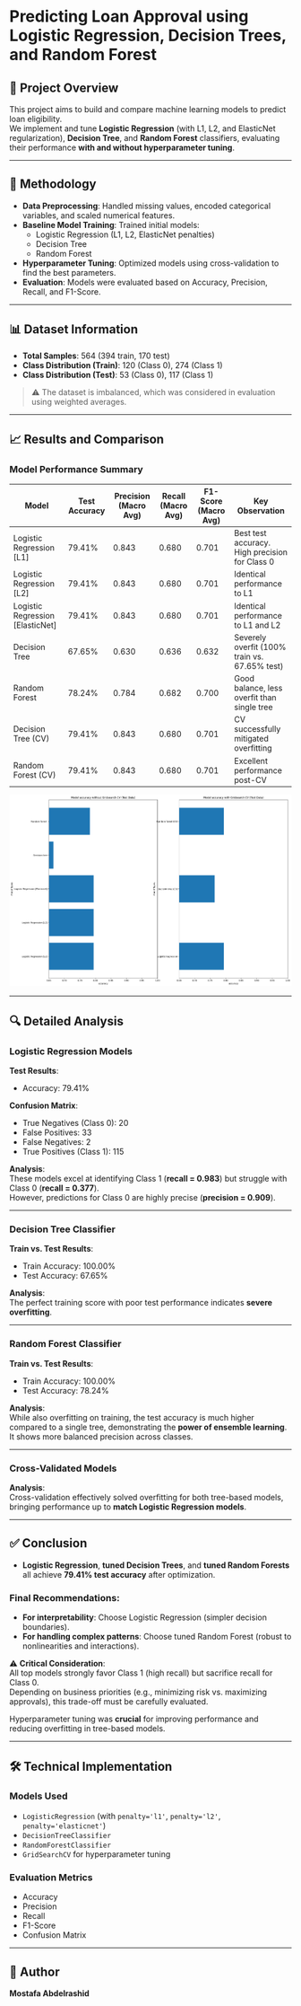 # Predicting Loan Approval using Logistic Regression, Decision Trees, and Random Forest

## 📖 Project Overview
This project aims to build and compare machine learning models to predict loan eligibility.  
We implement and tune **Logistic Regression** (with L1, L2, and ElasticNet regularization), **Decision Tree**, and **Random Forest** classifiers, evaluating their performance **with and without hyperparameter tuning**.

---

## 🧪 Methodology
- **Data Preprocessing**: Handled missing values, encoded categorical variables, and scaled numerical features.  
- **Baseline Model Training**: Trained initial models:
  - Logistic Regression (L1, L2, ElasticNet penalties)  
  - Decision Tree  
  - Random Forest  
- **Hyperparameter Tuning**: Optimized models using cross-validation to find the best parameters.  
- **Evaluation**: Models were evaluated based on Accuracy, Precision, Recall, and F1-Score.  

---

## 📊 Dataset Information
- **Total Samples**: 564 (394 train, 170 test)  
- **Class Distribution (Train)**: 120 (Class 0), 274 (Class 1)  
- **Class Distribution (Test)**: 53 (Class 0), 117 (Class 1)  

> ⚠️ The dataset is imbalanced, which was considered in evaluation using weighted averages.

---

## 📈 Results and Comparison

### Model Performance Summary

| Model                          | Test Accuracy | Precision (Macro Avg) | Recall (Macro Avg) | F1-Score (Macro Avg) | Key Observation |
|--------------------------------|---------------|------------------------|---------------------|-----------------------|-----------------|
| Logistic Regression [L1]        | 79.41%        | 0.843                  | 0.680               | 0.701                 | Best test accuracy. High precision for Class 0 |
| Logistic Regression [L2]        | 79.41%        | 0.843                  | 0.680               | 0.701                 | Identical performance to L1 |
| Logistic Regression [ElasticNet]| 79.41%        | 0.843                  | 0.680               | 0.701                 | Identical performance to L1 and L2 |
| Decision Tree                   | 67.65%        | 0.630                  | 0.636               | 0.632                 | Severely overfit (100% train vs. 67.65% test) |
| Random Forest                   | 78.24%        | 0.784                  | 0.682               | 0.700                 | Good balance, less overfit than single tree |
| Decision Tree (CV)              | 79.41%        | 0.843                  | 0.680               | 0.701                 | CV successfully mitigated overfitting |
| Random Forest (CV)              | 79.41%        | 0.843                  | 0.680               | 0.701                 | Excellent performance post-CV |

![Comparison](comparison.png)

---

## 🔍 Detailed Analysis

### Logistic Regression Models
**Test Results**:
- Accuracy: 79.41%  

**Confusion Matrix**:  
- True Negatives (Class 0): 20  
- False Positives: 33  
- False Negatives: 2  
- True Positives (Class 1): 115  

**Analysis**:  
These models excel at identifying Class 1 (**recall = 0.983**) but struggle with Class 0 (**recall = 0.377**).  
However, predictions for Class 0 are highly precise (**precision = 0.909**).

---

### Decision Tree Classifier
**Train vs. Test Results**:
- Train Accuracy: 100.00%  
- Test Accuracy: 67.65%  

**Analysis**:  
The perfect training score with poor test performance indicates **severe overfitting**.

---

### Random Forest Classifier
**Train vs. Test Results**:
- Train Accuracy: 100.00%  
- Test Accuracy: 78.24%  

**Analysis**:  
While also overfitting on training, the test accuracy is much higher compared to a single tree, demonstrating the **power of ensemble learning**.  
It shows more balanced precision across classes.

---

### Cross-Validated Models
**Analysis**:  
Cross-validation effectively solved overfitting for both tree-based models, bringing performance up to **match Logistic Regression models**.

---

## ✅ Conclusion
- **Logistic Regression**, **tuned Decision Trees**, and **tuned Random Forests** all achieve **79.41% test accuracy** after optimization.  

### Final Recommendations:
- **For interpretability**: Choose Logistic Regression (simpler decision boundaries).  
- **For handling complex patterns**: Choose tuned Random Forest (robust to nonlinearities and interactions).  

⚠️ **Critical Consideration**:  
All top models strongly favor Class 1 (high recall) but sacrifice recall for Class 0.  
Depending on business priorities (e.g., minimizing risk vs. maximizing approvals), this trade-off must be carefully evaluated.  

Hyperparameter tuning was **crucial** for improving performance and reducing overfitting in tree-based models.

---

## 🛠️ Technical Implementation

### Models Used
- `LogisticRegression` (with `penalty='l1'`, `penalty='l2'`, `penalty='elasticnet'`)  
- `DecisionTreeClassifier`  
- `RandomForestClassifier`  
- `GridSearchCV` for hyperparameter tuning  

### Evaluation Metrics
- Accuracy  
- Precision  
- Recall  
- F1-Score  
- Confusion Matrix  

---

## 👤 Author
**Mostafa Abdelrashid**

